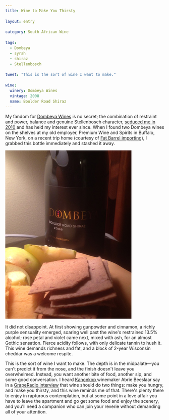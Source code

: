 ```yaml
---
title: Wine to Make You Thirsty

layout: entry

category: South African Wine

tags:
  - Dombeya
  - syrah
  - shiraz
  - Stellenbosch

tweet: "This is the sort of wine I want to make."

wine:
  winery: Dombeya Wines
  vintage: 2008
  name: Boulder Road Shiraz
---
```


My fandom for [Dombeya Wines](http://www.dombeyawines.com/) is no secret; the combination of restraint and power, balance and genuine Stellenbosch character, [seduced me in 2010](http://stellenbauchery.com/blog/03-22-2010/a-backstage-pass.html) and has held my interest ever since. When I found two Dombeya wines on the shelves at my old employer, Premium Wine and Spirits in Buffalo, New York, on a recent trip home (courtesy of [Fat Barrel importing](http://www.fatbarrel.com/)), I grabbed this bottle immediately and stashed it away.

![Boulder Road Shiraz 2008](/photos/boulderroad.jpg "Dombeya Boulder Road Shiraz with snacks")

It did not disappoint. At first showing gunpowder and cinnamon, a richly purple sensuality emerged, soaring well past the wine's restrained 13.5% alcohol; rose petal and violet came next, mixed with ash, for an almost Gothic sensation. Fierce acidity follows, with only delicate tannin to hush it. This wine demands richness and fat, and a block of 2-year Wisconsin cheddar was a welcome respite. 

This is the sort of wine I want to make. The depth is in the midpalate––you can't predict it from the nose, and the finish doesn't leave you overwhelmed. Instead, you want another bite of food, another sip, and some good conversation. I heard [Kanonkop ](http://www.kanonkop.co.za/) winemaker Abrie Beeslaar say in a [GrapeRadio interview](http://www.graperadio.com/archives/2012/06/22/out-of-africa/) that wine should do two things: make you hungry, and make you thirsty, and this wine reminds me of that. There's plenty there to enjoy in rapturous contemplation, but at some point in a love affair you have to leave the apartment and go get some food and enjoy the scenery, and you'll need a companion who can join your reverie without demanding all of your attention. 